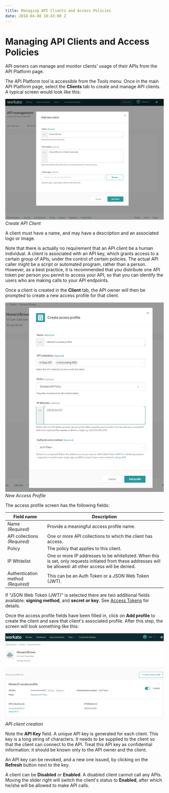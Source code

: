 ```yaml
---
title: Managing API Clients and Access Policies
date: 2018-04-08 10:43:00 Z
---
```

# Managing API Clients and Access Policies

API owners can manage and monitor clients' usage of their APIs from
the API Platform page.

The API Platform tool is accessible from the Tools menu. Once in the main API Platform page, select the **Clients** tab to create and manage API clients. A typical screen would look like this:

![Create API Client](/assets/images/api-mgmt/api-new-client.png)
*Create API Client*

A client must have a name, and may have a description and an associated
logo or image.

Note that there is actually no requirement that an API client be a human individual. A client is associated with an API key, which grants access to a certain group of APIs, under the control of certain policies.  The actual API caller might be a script or automated program, rather than a person. However, as a best practice, it is recommended that you distribute one API token per person you permit to access your API, so that you can identify the users who are making calls to your API endpoints.

Once a client is created in the **Client** tab, the API owner will then be prompted to create a new access profile for that client.

![New Access Profile](/assets/images/api-mgmt/api-new-access-profile.png)
*New Access Profile*

The access profile screen has the following fields:

| Field name | Description |
| --- | --- |
| Name<br>*(Required)* | Provide a meaningful access profile name.  |
| API collections<br>*(Required)* | One or more API collections to which the client has access. |
| Policy | The policy that applies to this client. |
| IP Whitelist | One or more IP addresses to be whitelisted. When this is set, only requests initiated from these addresses will be allowed: all other access will be denied. |
| Authentication method<br>*(Required)* | This can be an Auth Token or a JSON Web Token (JWT). |

If "JSON Web Token (JWT)" is selected there are two additional fields available: **signing method**, and **secret or key**. See [Access Tokens](/api-mgmt/access-tokens.md) for details.

Once the access profile fields have been filled in, click on **Add profile** to create the client and save that client's associated profile. After this step, the screen will look something like this:

![API client creation](/assets/images/api-mgmt/api-client-creation.png)
*API client creation*

Note the **API Key** field. A unique API key is generated for each client. This key is a long string of characters. It needs to be supplied to the client so that the client can connect to the API. Treat this API key as confidential information: it should be known only to the API owner and the client.

An API key can be revoked, and a new one issued, by clicking on the **Refresh** button next to the key.

A client can be **Disabled** or **Enabled**. A disabled client cannot call any APIs. Moving the slider right will switch the client's status to **Enabled**, after which he/she will be allowed to make API calls.
